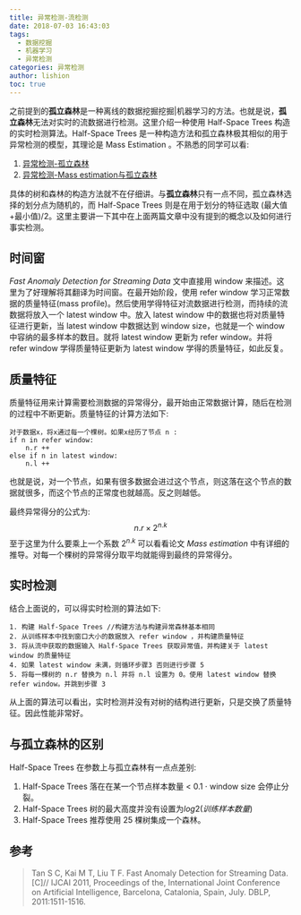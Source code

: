 ```yaml
---
title: 异常检测-流检测
date: 2018-07-03 16:43:03
tags:
  - 数据挖掘
  - 机器学习
  - 异常检测
categories: 异常检测
author: lishion
toc: true
---
```

之前提到的**孤立森林**是一种离线的数据挖掘挖掘|机器学习的方法。也就是说，**孤立森林**无法对实时的流数据进行检测。这里介绍一种使用 Half-Space Trees 构造的实时检测算法。Half-Space Trees 是一种构造方法和孤立森林极其相似的用于异常检测的模型，其理论是 Mass Estimation 。不熟悉的同学可以看:

1. [异常检测-孤立森林](https://lishion.github.io/2018/07/03/%E5%BC%82%E5%B8%B8%E6%A3%80%E6%B5%8B-%E5%AD%A4%E7%AB%8B%E6%A3%AE%E6%9E%97/)
2. [异常检测-Mass estimation与孤立森林](https://lishion.github.io/2018/07/03/%E5%BC%82%E5%B8%B8%E6%A3%80%E6%B5%8B-Mass-estimation/)

具体的树和森林的构造方法就不在仔细讲。与**孤立森林**只有一点不同，孤立森林选择的划分点为随机的，而  Half-Space Trees 则是在用于划分的特征选取 (最大值+最小值)/2。这里主要讲一下其中在上面两篇文章中没有提到的概念以及如何进行事实检测。

## 时间窗

*Fast Anomaly Detection for Streaming Data* 文中直接用 window 来描述。这里为了好理解将其翻译为时间窗。在最开始阶段，使用 refer window 学习正常数据的质量特征(mass profile)。然后使用学得特征对流数据进行检测，而持续的流数据将放入一个 latest window 中。放入  latest window 中的数据也将对质量特征进行更新，当 latest window 中数据达到 window size，也就是一个 window 中容纳的最多样本的数目。就将 latest window 更新为 refer window。并将 refer window  学得质量特征更新为 latest window 学得的质量特征，如此反复。

## 质量特征 

质量特征用来计算需要检测数据的异常得分，最开始由正常数据计算，随后在检测的过程中不断更新。质量特征的计算方法如下:

```
对于数据x，将x通过每一个棵树。如果x经历了节点 n :
if n in refer window:
	n.r ++
else if n in latest window:
	n.l ++
```

也就是说，对一个节点，如果有很多数据会进过这个节点，则这落在这个节点的数据就很多，而这个节点的正常度也就越高。反之则越低。

最终异常得分的公式为:
$$
n.r × 2^{n.k}
$$
至于这里为什么要乘上一个系数 $2^{n.k}$ 可以看看论文 *Mass estimation* 中有详细的推导。对每一个棵树的异常得分取平均就能得到最终的异常得分。

## 实时检测

结合上面说的，可以得实时检测的算法如下:

```
1. 构建 Half-Space Trees //构建方法与构建异常森林基本相同
2. 从训练样本中找到窗口大小的数据放入 refer window ，并构建质量特征
3. 将从流中获取的数据输入 Half-Space Trees 获取异常值，并构建关于 latest window 的质量特征
4. 如果 latest window 未满，则循环步骤3 否则进行步骤 5
5. 将每一棵树的 n.r 替换为 n.l 并将 n.l 设置为 0。使用 latest window 替换 refer window。并跳到步骤 3
```

从上面的算法可以看出，实时检测并没有对树的结构进行更新，只是交换了质量特征。因此性能非常好。

## 与孤立森林的区别

Half-Space Trees 在参数上与孤立森林有一点点差别:

1. Half-Space Trees 落在在某一个节点样本数量 < 0.1 $\cdot$ window size 会停止分裂。
2. Half-Space Trees 树的最大高度并没有设置为$log2(训练样本数量)$
3. Half-Space Trees 推荐使用 25 棵树集成一个森林。

## 参考

>Tan S C, Kai M T, Liu T F. Fast Anomaly Detection for Streaming Data.[C]// IJCAI 2011, Proceedings of the, International Joint Conference on Artificial Intelligence, Barcelona, Catalonia, Spain, July. DBLP, 2011:1511-1516.






